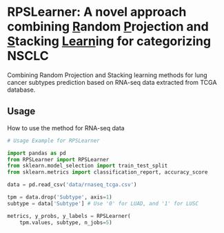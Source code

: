 # RPSLearner: A novel approach combining <ins>R</ins>andom <ins>P</ins>rojection and <ins>S</ins>tacking <ins>Learn</ins>ing for categorizing NSCLC

Combining Random Projection and Stacking learning methods for lung cancer subtypes prediction based on RNA-seq data extracted from TCGA database.


## Usage
How to use the method for RNA-seq data

```python
# Usage Example for RPSLearner

import pandas as pd
from RPSLearner import RPSLearner
from sklearn.model_selection import train_test_split
from sklearn.metrics import classification_report, accuracy_score

data = pd.read_csv('data/rnaseq_tcga.csv')

tpm = data.drop('Subtype', axis=1)
subtype = data['Subtype'] # Use '0' for LUAD, and '1' for LUSC

metrics, y_probs, y_labels = RPSLearner(
    tpm.values, subtype, n_jobs=5)
```
